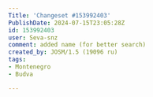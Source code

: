 ```yaml
---
Title: 'Changeset #153992403'
PublishDate: 2024-07-15T23:05:28Z
id: 153992403
user: Seva-snz
comment: added name (for better search)
created_by: JOSM/1.5 (19096 ru)
tags:
- Montenegro
- Budva

---
```

